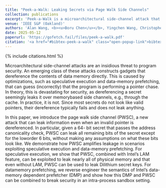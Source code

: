 ```yaml
---
title: "Peek-a-Walk: Leaking Secrets via Page Walk Side Channels"
collection: publications
excerpt: 'Peek-a-Walk is a microarchitectural side-channel attack that leaks secrets from the page walk process. This amplifies an attacker’s bit leakage capabilities (up to 42 of the 64 secret bits) in scenarios where secrets are dereferenced microarchitecturally.'
venue: 'IEEE S&P (Oakland)'
authors: 'Alan Wang, <b><u>Boru Chen</u></b>, Yingchen Wang, Christopher W. Fletcher, Daniel Genkin, David Kohlbrenner, Riccardo Paccagnella'
date: 2025-05-12
paperurl: 'https://gofetch.fail/files/peek-a-walk.pdf'
citation: '<a href="#bibtex-peek-a-walk" class="open-popup-link">bibtex</a>'
---
```

{% include citations.html %}

Microarchitectural side-channel attacks are an insidious
threat to program security. An emerging class of
these attacks constructs gadgets that dereference the contents
of data memory directly. This is caused by optimizations,
such as speculative execution and data-memory prefetching,
that can guess (incorrectly) that the program is performing
a pointer chase. In theory, this is devastating for security,
as dereferencing a secret seemingly leaks it over memorybased
side channels, e.g., through the cache. In practice, it
is not. Since most secrets do not look like valid pointers, their
dereference typically fails and does not leak anything.

In this paper, we introduce the page walk side channel
(PWSC), a new attack that can leak information even when
an invalid pointer is dereferenced. In particular, given a 64-
bit secret that passes the address canonicality check, PWSC
can leak all remaining bits of the secret except for the loworder
6 bits, without making any assumptions on what these
bits look like. We demonstrate how PWSC amplifies leakage
in scenarios exploiting speculative execution and data-memory
prefetching. For speculative execution, we show that PWSC,
combined with Intel’s LAM feature, can be exploited to leak
nearly all of physical memory and that even without LAM,
PWSC can be used to leak Dilithium secret keys. For datamemory
prefetching, we reverse engineer the semantics of
Intel’s data-memory dependent prefetcher (DMP) and show
how this DMP and PWSC can be combined to break security
in an intra-process sandbox setting.